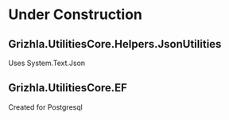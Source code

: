 # Under Construction
## Grizhla.UtilitiesCore.Helpers.JsonUtilities
Uses System.Text.Json
## Grizhla.UtilitiesCore.EF
Created for Postgresql
